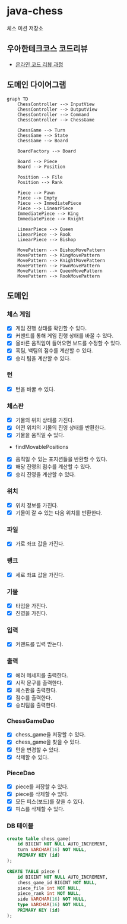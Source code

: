 # java-chess

체스 미션 저장소

## 우아한테크코스 코드리뷰

- [온라인 코드 리뷰 과정](https://github.com/woowacourse/woowacourse-docs/blob/master/maincourse/README.md)

## 도메인 다이어그램

```mermaid
graph TD
    ChessController --> InputView
    ChessController --> OutputView
    ChessController --> Command
    ChessController --> ChessGame

    ChessGame --> Turn
    ChessGame --> State
    ChessGame --> Board
    
    BoardFactory --> Board

    Board --> Piece
    Board --> Position
    
    Position --> File
    Position --> Rank
    
    Piece --> Pawn
    Piece --> Empty
    Piece --> ImmediatePiece
    Piece --> LinearPiece
    ImmediatePiece --> King
    ImmediatePiece --> Knight
    
    LinearPiece --> Queen
    LinearPiece --> Rook
    LinearPiece --> Bishop
    
    MovePattern --> BishopMovePattern
    MovePattern --> KingMovePattern
    MovePattern --> KnightMovePattern
    MovePattern --> PawnMovePattern
    MovePattern --> QueenMovePattern
    MovePattern --> RookMovePattern
```

## 도메인

### 체스 게임

- [x] 게임 진행 상태를 확인할 수 있다.
- [x] 커맨드를 통해 게임 진행 상태를 바꿀 수 있다.
- [x] 올바른 움직임이 들어오면 보드를 수정할 수 있다.
- [x] 흑팀, 백팀의 점수를 계산할 수 있다.
- [x] 승리 팀을 계산할 수 있다.

### 턴

- [x] 턴을 바꿀 수 있다.

### 체스판

- [x] 기물의 위치 상태를 가진다.
- [x] 어떤 위치의 기물의 진영 상태를 반환한다.
- [x] 기물을 움직일 수 있다.
- findMovablePositions
- [x] 움직일 수 있는 포지션들을 반환할 수 있다.
- [x] 해당 진영의 점수를 계산할 수 있다.
- [x] 승리 진영을 계산할 수 있다.

### 위치

- [x] 위치 정보를 가진다.
- [x] 기물이 갈 수 있는 다음 위치를 반환한다.

### 파일

- [x] 가로 좌표 값을 가진다.

### 랭크

- [x] 세로 좌표 값을 가진다.

### 기물

- [x] 타입을 가진다.
- [x] 진영을 가진다.

### 입력

- [x] 커맨드를 입력 받는다.

### 출력

- [x] 에러 메세지를 출력한다.
- [x] 시작 문구를 출력한다.
- [x] 체스판을 출력한다.
- [x] 점수를 출력한다.
- [x] 승리팀을 출력한다.

### ChessGameDao
- [x] chess_game을 저장할 수 있다.
- [x] chess_game을 찾을 수 있다.
- [x] 턴을 변경할 수 있다.
- [x] 삭제할 수 있다.

### PieceDao
- [x] piece를 저장할 수 있다.
- [x] piece를 삭제할 수 있다.
- [x] 모든 피스(보드)를 찾을 수 있다.
- [x] 피스를 삭제할 수 있다.

### DB 테이블
```sql
create table chess_game(
    id BIGINT NOT NULL AUTO_INCREMENT,
    turn VARCHAR(16) NOT NULL,
    PRIMARY KEY (id)
);

CREATE TABLE piece (
    id BIGINT NOT NULL AUTO_INCREMENT,
    chess_game_id BIGINT NOT NULL,
    piece_file int NOT NULL,
    piece_rank int NOT NULL,
    side VARCHAR(16) NOT NULL,
    type VARCHAR(16) NOT NULL,
    PRIMARY KEY (id)
);
```